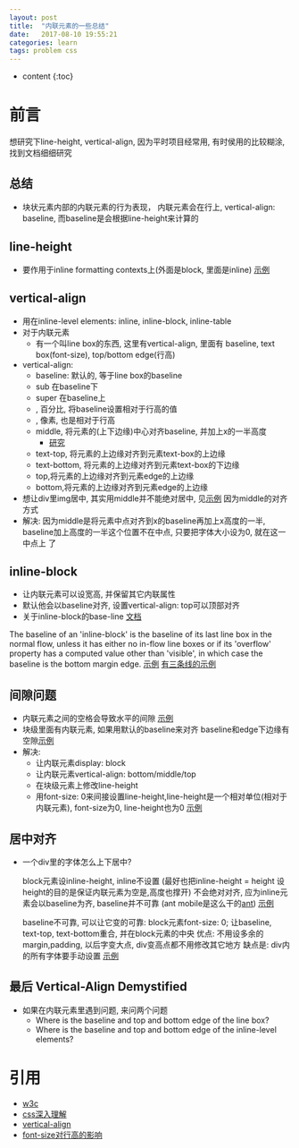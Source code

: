 ```yaml
---
layout: post
title:  "内联元素的一些总结"
date:   2017-08-10 19:55:21
categories: learn
tags: problem css
---
```


* content
{:toc}




# 前言
想研究下line-height, vertical-align, 因为平时项目经常用, 有时侯用的比较糊涂, 找到文档细细研究

## 总结
- 块状元素内部的内联元素的行为表现， 内联元素会在行上, vertical-align: baseline, 而baseline是会根据line-height来计算的

## line-height
- 要作用于inline formatting contexts上(外面是block, 里面是inline)
[示例](http://jsbin.com/vivewamusu/1/edit?html,output)


## vertical-align
- 用在inline-level elements: inline, inline-block, inline-table
- 对于内联元素
    - 有一个叫line box的东西, 这里有vertical-align, 里面有 baseline, text box(font-size), top/bottom edge(行高)
- vertical-align: 
    - baseline: 默认的, 等于line box的baseline
    - sub 在baseline下
    - super 在baseline上
    - <percetage>, 百分比, 将baseline设置相对于行高的值
    - <px>, 像素, 也是相对于行高
    - middle, 将元素的(上下边缘)中心对齐baseline, 并加上x的一半高度
        - [研究](http://jsbin.com/xeduqutedu/3/edit?html,output)
    - text-top, 将元素的上边缘对齐到元素text-box的上边缘
    - text-bottom, 将元素的上边缘对齐到元素text-box的下边缘
    - top,将元素的上边缘对齐到元素edge的上边缘
    - bottom,将元素的上边缘对齐到元素edge的上边缘
- 想让div里img居中, 其实用middle并不能绝对居中, 见[示例](http://jsbin.com/xeduqutedu/9/edit?html,output) 因为middle的对齐方式
- 解决: 因为middle是将元素中点对齐到x的baseline再加上x高度的一半, baseline加上高度的一半这个位置不在中点, 只要把字体大小设为0, 就在这一中点上 了
## inline-block
- 让内联元素可以设宽高, 并保留其它内联属性
- 默认他会以baseline对齐, 设置vertical-align: top可以顶部对齐
- 关于inline-block的base-line
[文档](https://www.w3.org/TR/CSS22/visudet.html#line-height)

The baseline of an 'inline-block' is the baseline of its last line box in the normal flow, unless it has either no in-flow line boxes or if its 'overflow' property has a computed value other than 'visible', in which case the baseline is the bottom margin edge.
[示例](http://jsbin.com/vivewamusu/7/edit?html,output)
[有三条线的示例](http://jsbin.com/xisiwiqewa/1/edit?html,output)

## 间隙问题
- 内联元素之间的空格会导致水平的间隙 [示例](http://jsbin.com/xeduqutedu/2/edit?html,output)
- 块级里面有内联元素, 如果用默认的baseline来对齐 baseline和edge下边缘有空隙[示例](http://jsbin.com/xeduqutedu/1/edit?html,output)
- 解决:
    - 让内联元素display: block
    - 让内联元素vertical-align: bottom/middle/top
    - 在块级元素上修改line-height
    - 用font-size: 0来间接设置line-height,line-height是一个相对单位(相对于内联元素), font-size为0, line-height也为0
[示例](http://jsbin.com/vivewamusu/2/edit?html,output)

## 居中对齐
- 一个div里的字体怎么上下居中?
    
    block元素设inline-height, inline不设置
    (最好也把inline-height = height 设height的目的是保证内联元素为空是,高度也撑开)
    不会绝对对齐, 应为inline元素会以baseline为齐, baseline并不可靠 (ant mobile是这么干的[ant](https://mobile.ant.design/components/button-cn/))
    [示例](http://jsbin.com/nubeviwasa/3/edit?html,output)

    baseline不可靠, 可以让它变的可靠: block元素font-size: 0; 让baseline, text-top, text-bottom重合, 并在block元素的中央
    优点: 不用设多余的margin,padding, 以后字变大点, div变高点都不用修改其它地方
    缺点是: div内的所有字体要手动设置
    [示例](http://jsbin.com/nubeviwasa/4/edit?html,output)

 

## 最后 Vertical-Align Demystified
- 如果在内联元素里遇到问题, 来问两个问题
     - Where is the baseline and top and bottom edge of the line box?
     - Where is the baseline and top and bottom edge of the inline-level elements?
    
# 引用 
- [w3c](https://www.w3.org/TR/CSS22/visudet.html#line-height)
- [css深入理解](http://www.zhangxinxu.com/wordpress/2015/08/css-deep-understand-vertical-align-and-line-height/)
- [vertical-align](http://christopheraue.net/2014/03/05/vertical-align/)
- [font-size对行高的影响](https://www.w3cplus.com/css/css-font-metrics-line-height-and-vertical-align.html)